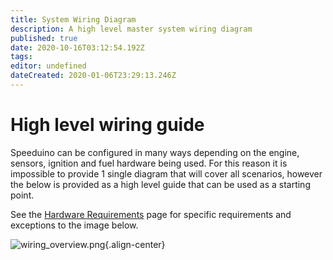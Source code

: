 ```yaml
---
title: System Wiring Diagram
description: A high level master system wiring diagram
published: true
date: 2020-10-16T03:12:54.192Z
tags: 
editor: undefined
dateCreated: 2020-01-06T23:29:13.246Z
---
```


# High level wiring guide

Speeduino can be configured in many ways depending on the engine, sensors, ignition and fuel hardware being used. For this reason it is impossible to provide 1 single diagram that will cover all scenarios, however the below is provided as a high level guide that can be used as a starting point. 

See the [Hardware Requirements](/Hardware_requirements) page for specific requirements and exceptions to the image below.  

![wiring_overview.png](/img/wiring/wiring_overview.png){.align-center}